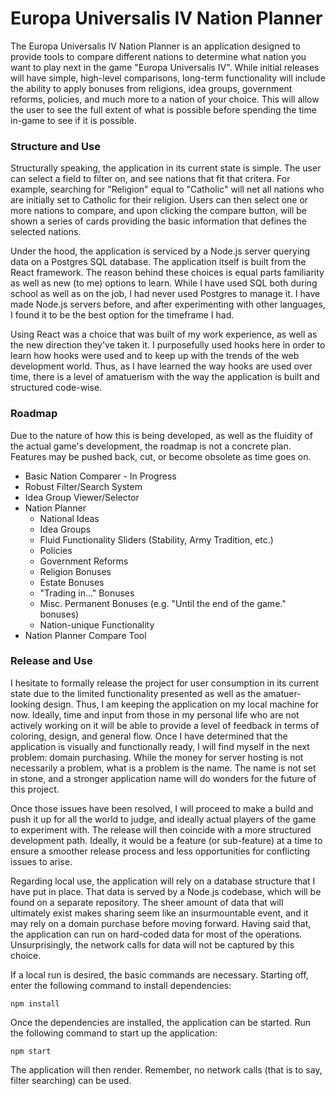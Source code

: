 # Europa Universalis IV Nation Planner

The Europa Universalis IV Nation Planner is an application designed to provide tools to compare different nations to determine what nation you want to play next in the game "Europa Universalis IV". While initial releases will have simple, high-level comparisons, long-term functionality will include the ability to apply bonuses from religions, idea groups, government reforms, policies, and much more to a nation of your choice. This will allow the user to see the full extent of what is possible before spending the time in-game to see if it is possible.

### Structure and Use

Structurally speaking, the application in its current state is simple. The user can select a field to filter on, and see nations that fit that critera. For example, searching for "Religion" equal to "Catholic" will net all nations who are initially set to Catholic for their religion. Users can then select one or more nations to compare, and upon clicking the compare button, will be shown a series of cards providing the basic information that defines the selected nations.

Under the hood, the application is serviced by a Node.js server querying data on a Postgres SQL database. The application itself is built from the React framework. The reason behind these choices is equal parts familiarity as well as new (to me) options to learn. While I have used SQL both during school as well as on the job, I had never used Postgres to manage it. I have made Node.js servers before, and after experimenting with other languages, I found it to be the best option for the timeframe I had.

Using React was a choice that was built of my work experience, as well as the new direction they've taken it. I purposefully used hooks here in order to learn how hooks were used and to keep up with the trends of the web development world. Thus, as I have learned the way hooks are used over time, there is a level of amatuerism with the way the application is built and structured code-wise.

### Roadmap

Due to the nature of how this is being developed, as well as the fluidity of the actual game's development, the roadmap is not a concrete plan. Features may be pushed back, cut, or become obsolete as time goes on.

* Basic Nation Comparer - In Progress
* Robust Filter/Search System
* Idea Group Viewer/Selector
* Nation Planner
  - National Ideas
  - Idea Groups
  - Fluid Functionality Sliders (Stability, Army Tradition, etc.)
  - Policies
  - Government Reforms
  - Religion Bonuses
  - Estate Bonuses
  - "Trading in..." Bonuses
  - Misc. Permanent Bonuses (e.g. "Until the end of the game." bonuses)
  - Nation-unique Functionality
* Nation Planner Compare Tool

### Release and Use

I hesitate to formally release the project for user consumption in its current state due to the limited functionality presented as well as the amatuer-looking design. Thus, I am keeping the application on my local machine for now. Ideally, time and input from those in my personal life who are not actively working on it will be able to provide a level of feedback in terms of coloring, design, and general flow. Once I have determined that the application is visually and functionally ready, I will find myself in the next problem: domain purchasing. While the money for server hosting is not necessarily a problem, what is a problem is the name. The name is not set in stone, and a stronger application name will do wonders for the future of this project.

Once those issues have been resolved, I will proceed to make a build and push it up for all the world to judge, and ideally actual players of the game to experiment with. The release will then coincide with a more structured development path. Ideally, it would be a feature (or sub-feature) at a time to ensure a smoother release process and less opportunities for conflicting issues to arise.

Regarding local use, the application will rely on a database structure that I have put in place. That data is served by a Node.js codebase, which will be found on a separate repository. The sheer amount of data that will ultimately exist makes sharing seem like an insurmountable event, and it may rely on a domain purchase before moving forward. Having said that, the application can run on hard-coded data for most of the operations. Unsurprisingly, the network calls for data will not be captured by this choice.

If a local run is desired, the basic commands are necessary. Starting off, enter the following command to install dependencies:
```
npm install
```
Once the dependencies are installed, the application can be started. Run the following command to start up the application:

```
npm start
```

The application will then render. Remember, no network calls (that is to say, filter searching) can be used.